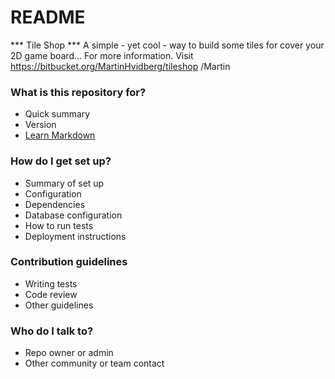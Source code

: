 # README #

*** Tile Shop ***
    A simple - yet cool - way to build some tiles for cover your 2D game board...
    For more information. Visit https://bitbucket.org/MartinHvidberg/tileshop
    /Martin

### What is this repository for? ###

* Quick summary
* Version
* [Learn Markdown](https://bitbucket.org/tutorials/markdowndemo)

### How do I get set up? ###

* Summary of set up
* Configuration
* Dependencies
* Database configuration
* How to run tests
* Deployment instructions

### Contribution guidelines ###

* Writing tests
* Code review
* Other guidelines

### Who do I talk to? ###

* Repo owner or admin
* Other community or team contact